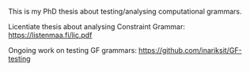 This is my PhD thesis about testing/analysing computational grammars. 

Licentiate thesis about analysing Constraint Grammar: https://listenmaa.fi/lic.pdf 

Ongoing work on testing GF grammars: https://github.com/inariksit/GF-testing